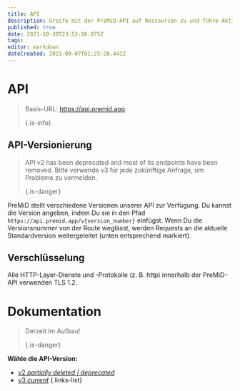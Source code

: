 ```yaml
---
title: API
description: Greife mit der PreMiD-API auf Ressourcen zu und führe Aktionen aus
published: true
date: 2021-10-30T23:53:16.875Z
tags:
editor: markdown
dateCreated: 2021-09-07T01:25:28.441Z
---
```


# API

> Basis-URL: https://api.premid.app 
> 
> {.is-info}

## API-Versionierung
> API v2 has been deprecated and most of its endpoints have been removed. Bitte verwende v3 für jede zukünftige Anfrage, um Probleme zu vermeiden. 
> 
> {.is-danger}

PreMiD stellt verschiedene Versionen unserer API zur Verfügung. Du kannst die Version angeben, indem Du sie in den Pfad `https://api.premid.app/v{version_number}` einfügst. Wenn Du die Versionsnummer von der Route weglässt, werden Requests an die aktuelle Standardversion weitergeleitet (unten entsprechend markiert).

## Verschlüsselung

Alle HTTP-Layer-Dienste und -Protokolle (z. B. http) innerhalb der PreMiD-API verwenden TLS 1.2.

# Dokumentation
> Derzeit im Aufbau! 
> 
> {.is-danger}

**Wähle die API-Version:**
- [v2 *partially deleted | deprecated*](/dev/api/v2)
- [v3 *current*](/dev/api/v3)
{.links-list}